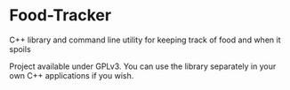 # Food-Tracker
C++ library and command line utility for keeping track of food and when it spoils

Project available under GPLv3. You can use the library separately in your own C++ applications if you wish.
